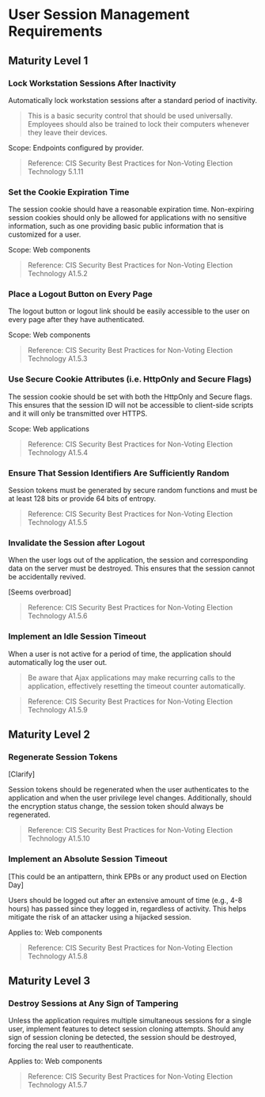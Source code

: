 # User Session Management Requirements

## Maturity Level 1

### Lock Workstation Sessions After Inactivity

Automatically lock workstation sessions after a standard period of inactivity.

> This is a basic security control that should be used universally. Employees should also be trained to lock their computers whenever they leave their devices.

Scope: Endpoints configured by provider.

> Reference: CIS Security Best Practices for Non-Voting Election Technology 5.1.11

### Set the Cookie Expiration Time

The session cookie should have a reasonable expiration time. Non-expiring session cookies should only be allowed for applications with no sensitive information, such as one providing basic public information that is customized for a user.

Scope: Web components

> Reference: CIS Security Best Practices for Non-Voting Election Technology A1.5.2

### Place a Logout Button on Every Page

The logout button or logout link should be easily accessible to the user on every page after they have authenticated.

Scope: Web components

> Reference: CIS Security Best Practices for Non-Voting Election Technology A1.5.3

### Use Secure Cookie Attributes (i.e. HttpOnly and Secure Flags)

The session cookie should be set with both the HttpOnly and Secure flags. This ensures that the session ID will not be accessible to client-side scripts and it will only be transmitted over HTTPS.

Scope: Web applications

> Reference: CIS Security Best Practices for Non-Voting Election Technology A1.5.4

### Ensure That Session Identifiers Are Sufficiently Random

Session tokens must be generated by secure random functions and must be at least 128 bits or provide 64 bits of entropy.

> Reference: CIS Security Best Practices for Non-Voting Election Technology A1.5.5

### Invalidate the Session after Logout

When the user logs out of the application, the session and corresponding data on the server must be destroyed. This ensures that the session cannot be accidentally revived.

[Seems overbroad]

> Reference: CIS Security Best Practices for Non-Voting Election Technology A1.5.6

### Implement an Idle Session Timeout

When a user is not active for a period of time, the application should automatically log the user out.

> Be aware that Ajax applications may make recurring calls to the application, effectively resetting the timeout counter automatically.

> Reference: CIS Security Best Practices for Non-Voting Election Technology A1.5.9

## Maturity Level 2

### Regenerate Session Tokens

[Clarify]

Session tokens should be regenerated when the user authenticates to the application and when the user privilege level changes. Additionally, should the encryption status change, the session token should always be regenerated.

> Reference: CIS Security Best Practices for Non-Voting Election Technology A1.5.10

### Implement an Absolute Session Timeout

[This could be an antipattern, think EPBs or any product used on Election Day]

Users should be logged out after an extensive amount of time (e.g., 4-8 hours) has passed since they logged in, regardless of activity. This helps mitigate the risk of an attacker using a hijacked session.

Applies to: Web components

> Reference: CIS Security Best Practices for Non-Voting Election Technology A1.5.8

## Maturity Level 3

### Destroy Sessions at Any Sign of Tampering

Unless the application requires multiple simultaneous sessions for a single user, implement features to detect session cloning attempts. Should any sign of session cloning be detected, the session should be destroyed, forcing the real user to reauthenticate.

Applies to: Web components

> Reference: CIS Security Best Practices for Non-Voting Election Technology A1.5.7
